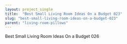 ```yaml
---
layout: project_single
title:  "Best Small Living Room Ideas On a Budget 023"
slug: "best-small-living-room-ideas-on-a-budget-023"
parent: "living-room-pillows"
---
```

Best Small Living Room Ideas On a Budget 026